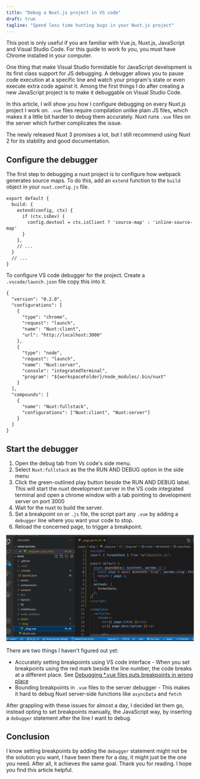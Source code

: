 ```yaml
---
title: "Debug a Nuxt.js project in VS code"
draft: true
tagline: "Spend less time hunting bugs in your Nuxt.js project"
---
```


<notice>
This post is only useful if you are familiar with Vue.js, Nuxt.js, JavaScript and Visual Studio Code. For this guide to work fo you, you must have Chrome installed in your computer.
</notice>

One thing that make Visual Studio formidable for JavaScript development is its first class support for JS debugging. A debugger allows you to pause code execution at a specific line and watch your program's state or even execute extra code against it. Among the first things I do after creating a new JavaScript project is to make it debuggable on Visual Studio Code.

In this article, I will show you how I configure debugging on every Nuxt.js project I work on. `.vue` files require compilation unlike plain JS files, which makes it a little bit harder to debug them accurately. Nuxt runs `.vue` files on the server which further complicates the issue.

<sink> 
The newly released Nuxt 3 promises a lot, but I still recommend using Nuxt 2 for its stability and good documentation.
</sink>

## Configure the debugger

The first step to debugging a nuxt project is to configure how webpack generates source maps. To do this, add an `extend` function to the `build` object in your `nuxt.config.js` file.

```js{}[nuxt.config.js]
export default {
  build: {
    extend(config, ctx) {
      if (ctx.isDev) {
        config.devtool = ctx.isClient ? 'source-map' : 'inline-source-map'
      }
    },
    // ...
  }
  // ...
}
```

To configure VS code debugger for the project. Create a `.vscode/launch.json` file copy this into it.

```json{}[.vscode/launch.json]
{
  "version": "0.2.0",
  "configurations": [
    {
      "type": "chrome",
      "request": "launch",
      "name": "Nuxt:client",
      "url": "http://localhost:3000"
    },
    {
      "type": "node",
      "request": "launch",
      "name": "Nuxt:server",
      "console": "integratedTerminal",
      "program": "${workspaceFolder}/node_modules/.bin/nuxt"
    }
  ],
  "compounds": [
    {
      "name": "Nuxt:fullstack",
      "configurations": ["Nuxt:client", "Nuxt:server"]
    }
  ]
}
```

## Start the debugger

1. Open the debug tab from Vs code's side menu.
2. Select `Nuxt:fullstack` as the the RUN AND DEBUG option in the side menu
3. Click the green-outlined play button beside the RUN AND DEBUG label. This will start the nuxt development server in the VS code integrated terminal and open a chrome window with a tab pointing to development server on port 3000
4. Wait for the nuxt to build the server.
5. Set a breakpoint on or `.js` file, the script part any `.vue` by adding a `debugger` line where you want your code to stop.
6. Reload the concerned page, to trigger a breakpoint.

<img format="gif" src="/demo.gif"></img>

<pitfall>

There are two things I haven't figured out yet:

- Accurately setting breakpoints using VS code interface - When you set breakpoints using the red mark beside the line number, the code breaks at a different place. See [Debugging \*.vue files puts breakpoints in wrong place](https://github.com/vuejs/vetur/issues/1399)
- Bounding breakpoints in `.vue` files to the server debugger - This makes it hard to debug Nuxt server-side functions like `asyncData` and `fetch`

After grappling with these issues for almost a day, I decided let them go, instead opting to set breakpoints manually, the JavaScript way, by inserting a `debugger` statement after the line I want to debug.

</pitfall>

## Conclusion

I know setting breakpoints by adding the `debugger` statement might not be the solution you want, I have been there for a day, it might just be the one you need. After all, it achieves the same goal.
Thank you for reading. I hope you find this article helpful.
